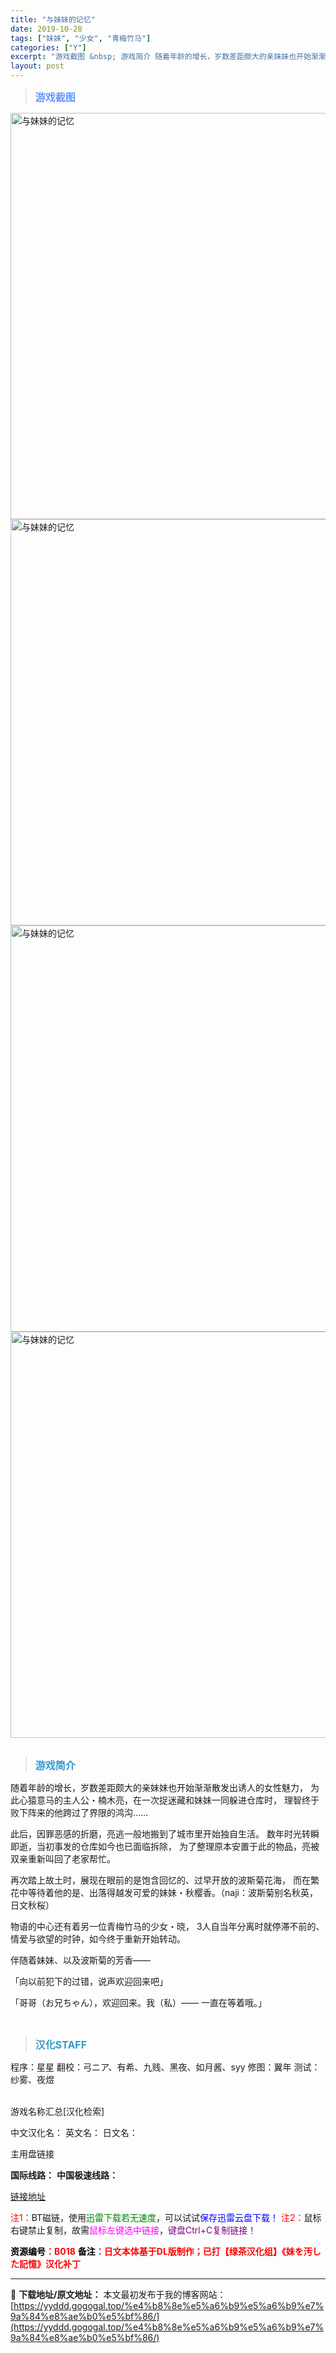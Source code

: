 ```yaml
---
title: "与妹妹的记忆"
date: 2019-10-28
tags: ["妹妹", "少女", "青梅竹马"]
categories: ["Y"]
excerpt: "游戏截图 &nbsp; 游戏简介 随着年龄的增长，岁数差距颇大的亲妹妹也开始渐渐散发出诱人的女性魅力， 为此心猿意马的主人公・楠木亮，在一次捉迷藏和妹妹一同躲进仓库时， 理智终于败下阵来的他跨过了界限的鸿沟…… 此后，因罪恶感的折磨，亮逃一般地搬到了城市里开始独自生活。 数年时光转瞬即逝，当初事发的&hellip;"
layout: post
---
```


<div>
<blockquote><b><span style="font-size: 12pt; color: #6699ff;">游戏截图</span></b></blockquote>
<div><img title="点击放大" src="https://yyddd.gogogal.top/wp-content/uploads/2025/04/20250430_68120475a4da1.webp" alt="与妹妹的记忆" width="650" /></div>
<div><img title="点击放大" src="https://yyddd.gogogal.top/wp-content/uploads/2025/04/20250430_681204776257f.webp" alt="与妹妹的记忆" width="650" /></div>
<div><img title="点击放大" src="https://yyddd.gogogal.top/wp-content/uploads/2025/04/20250430_68120478edcc5.webp" alt="与妹妹的记忆" width="650" /></div>
<div><img title="点击放大" src="https://yyddd.gogogal.top/wp-content/uploads/2025/04/20250430_6812047a34783.webp" alt="与妹妹的记忆" width="650" /></div>
&nbsp;
<blockquote><b><span style="font-size: 12pt; color: #3399cc;">游戏简介</span></b></blockquote>
<div>随着年龄的增长，岁数差距颇大的亲妹妹也开始渐渐散发出诱人的女性魅力，
为此心猿意马的主人公・楠木亮，在一次捉迷藏和妹妹一同躲进仓库时，
理智终于败下阵来的他跨过了界限的鸿沟……

此后，因罪恶感的折磨，亮逃一般地搬到了城市里开始独自生活。
数年时光转瞬即逝，当初事发的仓库如今也已面临拆除，
为了整理原本安置于此的物品，亮被双亲重新叫回了老家帮忙。

再次踏上故土时，展现在眼前的是饱含回忆的、过早开放的波斯菊花海，
而在繁花中等待着他的是、出落得越发可爱的妹妹・秋樱香。（naji：波斯菊别名秋英，日文秋桜）

物语的中心还有着另一位青梅竹马的少女・晓，
3人自当年分离时就停滞不前的、情爱与欲望的时钟，如今终于重新开始转动。

伴随着妹妹、以及波斯菊的芳香——

「向以前犯下的过错，说声欢迎回来吧」

「哥哥（お兄ちゃん），欢迎回来。我（私）—— 一直在等着哦。」</div>
&nbsp;
<blockquote><b><span style="font-size: 12pt; color: #3399cc;">汉化STAFF</span></b></blockquote>
<div>程序：星星
翻校：弓ニア、有希、九贱、黑夜、如月酱、syy
修图：翼年
测试：纱雾、夜煜</div>
&nbsp;

游戏名称汇总[汉化检索]

中文汉化名：
英文名：
日文名：
</div>
<div class="panel panel-primary">
<div class="panel-heading">主用盘链接</div>
<div class="panel-body">

<b>国际线路：</b>
<b>中国极速线路：</b>

<!--wechatfans start-->

<a href="https://pan.xunlei.com/s/VOSYRuUAgsp6Cwh-3y7tdIdgA1?pwd=c73y#">链接地址</a>

<!--wechatfans end-->
<span style="color: #ff0000;">注1：</span>BT磁链，使用<span style="color: #008000;">迅雷下载若无速度</span>，可以试试<span style="color: #0000ff;">保存迅雷云盘下载！</span>
<span style="color: #ff0000;">注2：</span>鼠标右键禁止复制，故需<span style="color: #ff00ff;">鼠标左键选中链接</span>，<span style="color: #800080;">键盘Ctrl+C复制链接！</span>

</div>
<div class="panel-footer"><span style="color: #ff0000;"><b><span style="color: #000000;">资源编号</span>：B018</b></span>
<span style="color: #ff0000;"><b><span style="color: #000000;">备注</span>：日文本体基于DL版制作；已打【绿茶汉化组】《妹を汚した記憶》汉化补丁</b></span></div>
</div>

---
📖 **下载地址/原文地址：** 本文最初发布于我的博客网站：[https://yyddd.gogogal.top/%e4%b8%8e%e5%a6%b9%e5%a6%b9%e7%9a%84%e8%ae%b0%e5%bf%86/](https://yyddd.gogogal.top/%e4%b8%8e%e5%a6%b9%e5%a6%b9%e7%9a%84%e8%ae%b0%e5%bf%86/)
